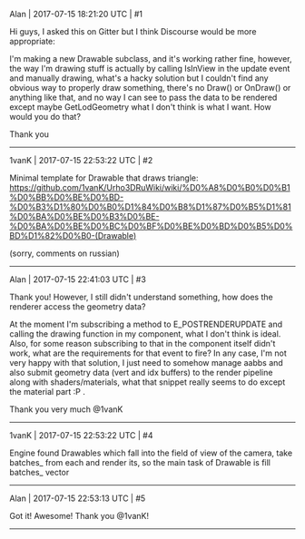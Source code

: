 Alan | 2017-07-15 18:21:20 UTC | #1

Hi guys, I asked this on Gitter but I think Discourse would be more appropriate:

I'm making a new Drawable subclass, and it's working rather fine, however, the way I'm drawing stuff is actually by calling IsInView in the update event and manually drawing, what's a hacky solution but I couldn't find any obvious way to properly draw something, there's no Draw() or OnDraw() or anything like that, and no way I can see to pass the data to be rendered except maybe GetLodGeometry what I don't think is what I want. How would you do that?

Thank you

-------------------------

1vanK | 2017-07-15 22:53:22 UTC | #2

Minimal template for Drawable that draws triangle: https://github.com/1vanK/Urho3DRuWiki/wiki/%D0%A8%D0%B0%D0%B1%D0%BB%D0%BE%D0%BD-%D0%B3%D1%80%D0%B0%D1%84%D0%B8%D1%87%D0%B5%D1%81%D0%BA%D0%BE%D0%B3%D0%BE-%D0%BA%D0%BE%D0%BC%D0%BF%D0%BE%D0%BD%D0%B5%D0%BD%D1%82%D0%B0-(Drawable)

(sorry, comments on russian)

-------------------------

Alan | 2017-07-15 22:41:03 UTC | #3

Thank you! However, I still didn't understand something, how does the renderer access the geometry data?

At the moment I'm subscribing a method to E_POSTRENDERUPDATE and calling the drawing function in my component, what I don't think is ideal. Also, for some reason subscribing to that in the component itself didn't work, what are the requirements for that event to fire? In any case, I'm not very happy with that solution, I just need to somehow manage aabbs and also submit geometry data (vert and idx buffers) to the render pipeline along with shaders/materials, what that snippet really seems to do except the material part :P .

Thank you very much @1vanK

-------------------------

1vanK | 2017-07-15 22:53:22 UTC | #4

Engine found Drawables which fall into the field of view of the camera, take batches_ from each and render its, so the main task of Drawable is fill batches_ vector

-------------------------

Alan | 2017-07-15 22:53:13 UTC | #5

Got it! Awesome! Thank you @1vanK!

-------------------------


